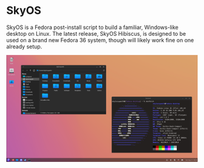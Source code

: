 # SkyOS
SkyOS is a Fedora post-install script to build a familiar, Windows-like desktop on Linux. The latest release, SkyOS Hibiscus, is designed to be used on a brand new Fedora 36 system, though will likely work fine on one already setup.

![SkyOS Desktop Screenshot](/doc/desktop.png)
